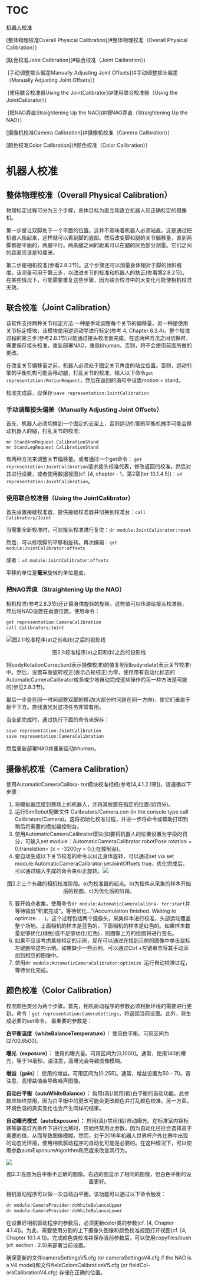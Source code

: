# TOC

[机器人校准](#机器人校准)

[整体物理校准Overall Physical Calibration](#整体物理校准（Overall Physical Calibration）)

[联合校准Joint Calibration](#联合校准（Joint Calibration）)

​	[手动调整接头偏差Manually Adjusting Joint Offsets](#手动调整接头偏差（Manually Adjusting Joint Offsets）)

​	[使用联合校准器Using the JointCalibrator](#使用联合校准器（Using the JointCalibrator）)

​	[把NAO弄直Straightening Up the NAO](#把NAO弄直（Straightening Up the NAO）)

[摄像机校准Camera Calibration](#摄像机校准（Camera Calibration）)

[颜色校准Color Calibration](#颜色校准（Color Calibration）)


# 机器人校准

## 整体物理校准（Overall Physical Calibration）

物理标定过程可分为三个步骤，总体目标为直立和直立机器人和正确标定的摄像机。

第一步是让双脚处于一个平面的位置。这并不意味着机器人必须站直。这是通过把机器人抬起来，这样就可以看到脚的底部。然后改变脚和腿的关节偏移量，直到两脚都是平面的，两腿平行。两条腿之间的距离可以在腿的灰色部分测量。它们之间的距离应该是10厘米。

第二步是相机校准(参看2.8.3节)。这个步骤还可以测量身体相对于脚的倾斜程度。该测量可用于第三步，以改进关节的校准和机器人的扶正(参看第2.8.2节)。在某些情况下，可能需要重复这些步骤，因为联合校准中的大变化可能使相机校准无效。

## 联合校准（Joint Calibration）

该软件支持两种关节标定方法:一种是手动调整每个关节的偏移量，另一种是使用关节标定模块，该模块使用逆运动学进行标定(参考 4, Chapter 8.3.4)。整个校准过程的第三步(参考2.8.1节)只能通过接头校准器完成。在这两种方法之间切换时，需要保存接头校准，重新部署NAO，重启bhuman。否则，将不会使用前面所做的更改。

在改变关节偏移量之前，机器人必须处于固定关节角度的站立位置。否则，运动引擎的平衡机构可能会移动腿，打乱关节的校准。输入以下命令`get representation:MotionRequest`，然后在返回的语句中设置motion = stand。

校准完成后，应保存:`save representation:JointCalibration`

### 手动调整接头偏差（Manually Adjusting Joint Offsets）

首先，机器人必须切换到一个固定的支架上，否则运动引擎的平衡机械手可能会移动机器人的腿，打乱关节的校准:

```
mr StandArmRequest CalibrationStand 
mr StandLegRequest CalibrationStand
```

有两种方法来调整关节偏移量。或者通过一个get命令： `get representation:JointCalibration`请求接头校准代表，修改返回的校准，然后对其进行设置，或者使用数据视图(cf. [4, chapter - 1，第2章]ter 10.1.4.5])：`vd representation:JointCalibration`。

### 使用联合校准器（Using the JointCalibrator）

首先设置接缝校准器，提供接缝校准器并切换到校准台：`call Calibrators/Joint`

当需要全新校准时，可对接头校准进行复位：`dr module:JointCalibrator:reset`

然后，可以修改脚的平移和旋转。再次编辑：`get module:JointCalibrator:offsets`

或者：`vd module:JointCalibrator:offsets`

平移的单位是**毫米**旋转的单位是度。

### 把NAO弄直（Straightening Up the NAO）

相机校准(参考2.8.3节)还计算身体旋转的旋转。这些值可以传递给接头校准器，然后将NAO设置在垂直位置。使用命令：

```c
get representation:CameraCalibration 
call Calibrators/Joint
```

![图2.1:校准程序(a)之前和(b)之后的投影线](https://wx3.sinaimg.cn/mw690/006wR0dcly1fzc50cngirj31760j04qp.jpg)

<center>图2.1:校准程序(a)之前和(b)之后的投影线</center>

将bodyRotationCorrection(表示摄像校准)的值复制到bodyrotate(表示关节校准)中。然后，设置车身旋转校正(表示凸轮校正)为零。使用带有自动化标志的AutomaticCameraCalibrator或多或少地自动完成这些操作的另一种方法是可能的(参见2.8.3节)。

最后一步是在同一时间调整双脚的移动(大部分时间是在同一方向)，使它们垂直于躯干下方。直线激光对这项任务非常有用。

当全部完成时，通过执行下面的命令来保存：

```c
save representation:JointCalibration 
save representation:CameraCalibration
```

然后重新部署NAO并重新启动bhuman。

## 摄像机校准（Camera Calibration）

使用AutomaticCameraCalibra- tor模块校准相机(参考[4,4.1.2.1章])，请遵循以下步骤：

1. 将模拟器连接到赛场上的机器人，并将其放置在指定的位置(如罚分)。
2. 运行SimRobot配置文件 Calibrators/Camera.con (in the console type call Calibrators/Camera)。这将初始化校准过程，并进一步将命令或帮助打印到稍后将需要的模拟器控制台。
3. 使用AutomaticCameraCalibrator模块(如要将机器人的位置设置为字段的罚分，可输入set module：AutomaticCameraCalibrator:robotPose rotation = 0;translation= {x = -3200;y = 0;};在控制台)。
4. 要自动生成以下关节校准的命令以纠正身体旋转，可以通过set via set module:AutomaticCameraCalibrator:setJointOffsets true。优化完成后，可以通过输入生成的命令来纠正旋转。![](https://wx3.sinaimg.cn/mw690/006wR0dcly1fzc58np4q6j318k0cq7re.jpg)

<center>图2.2:三个有趣的相机校准阶段。a)为校准器的起点。b)为控件从采集的样本开始后的视图。c)为优化后的阶段。</center>

5. 要开始点收集，使用命令`dr module:AutomaticCameraCalibra-
   tor:start`并等待输出“积累完成”。等待优化…”(Accumulation finished. Waiting to optimize. . . )。这个过程包括两个摄像头，采集样本进行校准，头部运动覆盖整个场地。上面相机的样本是蓝色的，下面相机的样本是红色的。如果样本数量足够优化(绿色)或不足够优化(红色)，则图像上方的绘图将进行签名。
6. 如果不应该考虑某些特定的示例，现在可以通过在找到示例的图像中单击鼠标左键删除这些示例。如果缺少一些示例，可以通过Ctrl +左键单击将其手动添加到相应的图像中。
7. 使用`dr module:AutomaticCameraCalibrator:optimize `运行自动校准过程，等待优化完成。

## 颜色校准（Color Calibration）

校准颜色类分为两个步骤。首先，相机驱动程序的参数必须根据环境的需要进行更新。命令：`get representation:CameraSettings`，将返回当前设置。此外，将生成必要的set命令。
最重要的参数是：

**白平衡温度（whiteBalanceTemperature）：** 使用白平衡。可用区间为[2700,6500]。

**曝光（exposure）：** 使用的曝光量。可用区间为[0,1000]。通常，使用140的曝光，等于14毫秒。请注意，高曝光会导致图像模糊。

**增益（gain）：** 使用的增益。可用区间为[0,255]。通常，增益设置为50 - 70。请注意，高增益值会导致噪声图像。

**自动白平衡（autoWhiteBalance）：** 启用(真)/禁用(假)白平衡的自动功能。此参数应始终禁用，因为白平衡中的更改可能会更改颜色并打乱颜色校准。另一方面，环境色温的真实变化也会产生同样的结果。

**自动曝光模式（autoExposure）：** 启用(真)/禁用(假)自动曝光。在标准室内锦标赛等静态灯光条件下进行比赛时，应始终禁用此参数，因为自动化往往会选择高于需要的值，从而导致图像模糊。然而，对于2016年机器人世界杯户外比赛中出现的动态光环境，使用相机驱动程序的自动化可能是必要的。在这种情况下，可以使用参数autoExposureAlgorithm和亮度来改变其行为。

![](https://wx3.sinaimg.cn/mw690/006wR0dcly1fzc5gtu88nj315o0g87wh.jpg)

<center>图2.3:左图为白平衡不正确的图像。右边的图显示了相同的图像，但白色平衡的设置更好。</center>

相机驱动程序可以做一次自动白平衡。该功能可以通过以下命令触发：

```c
dr module:CameraProvider:doWhiteBalanceUpper 
dr module:CameraProvider:doWhiteBalanceLower
```

在设置好相机驱动程序的参数后，必须更新color类的参数(cf. [4, Chapter 4.1.4])。为此，需要使用分割的上下摄像头图像和颜色校准视图打开视图(cf. [4, Chapter 10.1.4.1])。完成颜色类校准并保存当前参数后，可以使用copyfiles/bush (cf. section . 2.5)来部署当前设置。

确保更新的文件cameraSettingsV5.cfg (or cameraSettingsV4.cfg if the NAO is a V4 model)和文件fieldColorsCalibrationV5.cfg (or fieldCol- orsCalibrationV4.cfg) 存储在正确的位置。